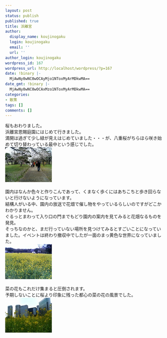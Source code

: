 ```yaml
---
layout: post
status: publish
published: true
title: 浜離宮
author:
  display_name: koujinogaku
  login: koujinogaku
  email: ''
  url: ''
author_login: koujinogaku
wordpress_id: 167
wordpress_url: http://localhost/wordpress/?p=167
date: !binary |-
  MjAwNy0wNC0wOCAyMjo1NToxMyArMDkwMA==
date_gmt: !binary |-
  MjAwNy0wNC0wOCAxMzo1NToxMyArMDkwMA==
categories:
- 散策
tags: []
comments: []
---
```

<p>桜もおわりました。<br />
浜離宮恩賜庭園にはじめて行きました。<br />
満開は過ぎて少し緑が見えはじめていました・・・が、八重桜がちらほら咲き始めて切り替わっている最中という感じでした。<br />
<img src="/blog/img/20070408-1.jpg" alt="" border="0"><br clear="all"><br />
園内はなんか色々と作りこんであって、くまなく歩くにはあちこちと歩き回らないと行けないようになっています。<br />
結構人がいる中、園内の放送で花畑で催し物をやっているらしいのですがどこかわかりません。<br />
ぐるっとまわって入り口の門までもどり園内の案内を見てみると花畑なるものを発見。<br />
そっちなのかと、まだ行っていない場所を見つけてみるとすごいことになっていました。イベントは終わり撤収中でしたが一面のまっ黄色な世界になっていました。<br />
<img src="/blog/img/20070408-2.jpg" alt="" border="0"><br clear="all"><br />
菜の花もこれだけ集まると圧倒されます。<br />
予期しないことに桜より印象に残った都心の菜の花の風景でした。<br />
<img src="/blog/img/20070408-3.jpg" alt="" border="0"><br clear="all"></p>
